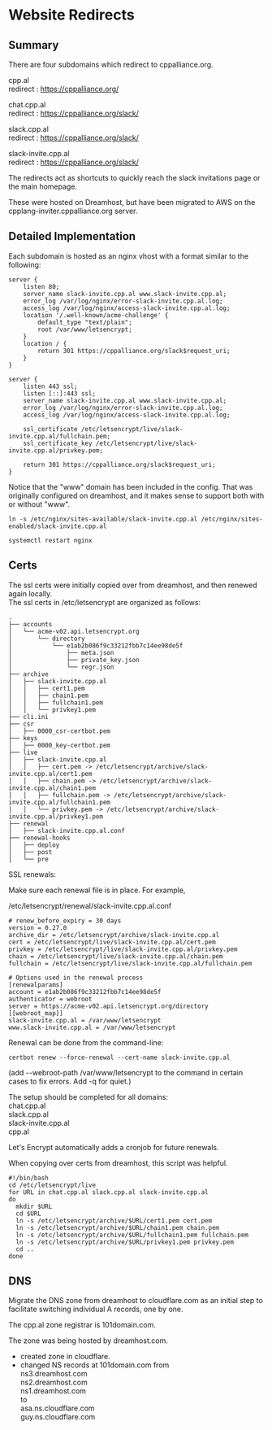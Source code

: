   
# Website Redirects   
  
## Summary  
  
There are four subdomains which redirect to cppalliance.org.  
  
cpp.al    
redirect : https://cppalliance.org/  
  
chat.cpp.al  
redirect : https://cppalliance.org/slack/  
  
slack.cpp.al  
redirect : https://cppalliance.org/slack/  
  
slack-invite.cpp.al  
redirect : https://cppalliance.org/slack/  
  
The redirects act as shortcuts to quickly reach the slack invitations page or the main homepage.  

These were hosted on Dreamhost, but have been migrated to AWS on the cpplang-inviter.cppalliance.org server.  
  
## Detailed Implementation  
  
Each subdomain is hosted as an nginx vhost with a format similar to the following:  
  
```  
server {  
    listen 80;  
    server_name slack-invite.cpp.al www.slack-invite.cpp.al;  
    error_log /var/log/nginx/error-slack-invite.cpp.al.log;  
    access_log /var/log/nginx/access-slack-invite.cpp.al.log;  
    location '/.well-known/acme-challenge' {  
        default_type "text/plain";  
        root /var/www/letsencrypt;  
    }  
    location / {  
        return 301 https://cppalliance.org/slack$request_uri;  
    }  
}  
  
server {  
    listen 443 ssl;  
    listen [::]:443 ssl;  
    server_name slack-invite.cpp.al www.slack-invite.cpp.al;  
    error_log /var/log/nginx/error-slack-invite.cpp.al.log;  
    access_log /var/log/nginx/access-slack-invite.cpp.al.log;  
  
    ssl_certificate /etc/letsencrypt/live/slack-invite.cpp.al/fullchain.pem;  
    ssl_certificate_key /etc/letsencrypt/live/slack-invite.cpp.al/privkey.pem;  
  
    return 301 https://cppalliance.org/slack$request_uri;  
}  
```  
  
Notice that the "www" domain has been included in the config.  That was originally configured on dreamhost, and it makes sense to support both with or without "www".  
  
```  
ln -s /etc/nginx/sites-available/slack-invite.cpp.al /etc/nginx/sites-enabled/slack-invite.cpp.al  
  
systemctl restart nginx  
```  
 
## Certs  
  
The ssl certs were initially copied over from dreamhost, and then renewed again locally.    
The ssl certs in /etc/letsencrypt are organized as follows:  
  
```  
.  
├── accounts  
│   └── acme-v02.api.letsencrypt.org  
│       └── directory  
│           └── e1ab2b086f9c33212fbb7c14ee98de5f  
│               ├── meta.json  
│               ├── private_key.json  
│               └── regr.json  
├── archive  
│   ├── slack-invite.cpp.al  
│   │   ├── cert1.pem  
│   │   ├── chain1.pem  
│   │   ├── fullchain1.pem  
│   │   └── privkey1.pem  
├── cli.ini  
├── csr  
│   ├── 0000_csr-certbot.pem  
├── keys  
│   ├── 0000_key-certbot.pem  
├── live  
│   ├── slack-invite.cpp.al  
│   │   ├── cert.pem -> /etc/letsencrypt/archive/slack-invite.cpp.al/cert1.pem  
│   │   ├── chain.pem -> /etc/letsencrypt/archive/slack-invite.cpp.al/chain1.pem  
│   │   ├── fullchain.pem -> /etc/letsencrypt/archive/slack-invite.cpp.al/fullchain1.pem  
│   │   └── privkey.pem -> /etc/letsencrypt/archive/slack-invite.cpp.al/privkey1.pem  
├── renewal  
│   ├── slack-invite.cpp.al.conf  
├── renewal-hooks  
│   ├── deploy  
│   ├── post  
│   └── pre  
```  
  
SSL renewals:    
  
Make sure each renewal file is in place. For example,      
  
/etc/letsencrypt/renewal/slack-invite.cpp.al.conf    
  
```  
# renew_before_expiry = 30 days  
version = 0.27.0  
archive_dir = /etc/letsencrypt/archive/slack-invite.cpp.al  
cert = /etc/letsencrypt/live/slack-invite.cpp.al/cert.pem  
privkey = /etc/letsencrypt/live/slack-invite.cpp.al/privkey.pem  
chain = /etc/letsencrypt/live/slack-invite.cpp.al/chain.pem  
fullchain = /etc/letsencrypt/live/slack-invite.cpp.al/fullchain.pem  
  
# Options used in the renewal process  
[renewalparams]  
account = e1ab2b086f9c33212fbb7c14ee98de5f  
authenticator = webroot  
server = https://acme-v02.api.letsencrypt.org/directory  
[[webroot_map]]  
slack-invite.cpp.al = /var/www/letsencrypt  
www.slack-invite.cpp.al = /var/www/letsencrypt  
```  
  
Renewal can be done from the command-line:  
  
```  
certbot renew --force-renewal --cert-name slack-invite.cpp.al  
```  
(add --webroot-path /var/www/letsencrypt to the command in certain cases to fix errors. Add -q for quiet.)  
 
The setup should be completed for all domains:  
chat.cpp.al    
slack.cpp.al    
slack-invite.cpp.al    
cpp.al    
  
Let's Encrypt automatically adds a cronjob for future renewals.  

When copying over certs from dreamhost, this script was helpful.    
```  
#!/bin/bash  
cd /etc/letsencrypt/live  
for URL in chat.cpp.al slack.cpp.al slack-invite.cpp.al  
do  
  mkdir $URL  
  cd $URL  
  ln -s /etc/letsencrypt/archive/$URL/cert1.pem cert.pem  
  ln -s /etc/letsencrypt/archive/$URL/chain1.pem chain.pem  
  ln -s /etc/letsencrypt/archive/$URL/fullchain1.pem fullchain.pem  
  ln -s /etc/letsencrypt/archive/$URL/privkey1.pem privkey.pem  
  cd ..  
done  
```  
  
## DNS  
  
Migrate the DNS zone from dreamhost to cloudflare.com as an initial step to facilitate switching individual A records, one by one.   
  
The cpp.al zone registrar is 101domain.com.    
     
The zone was being hosted by dreamhost.com.    
- created zone in cloudflare.    
- changed NS records at 101domain.com from     
ns3.dreamhost.com    
ns2.dreamhost.com    
ns1.dreamhost.com    
to    
asa.ns.cloudflare.com    
guy.ns.cloudflare.com    
